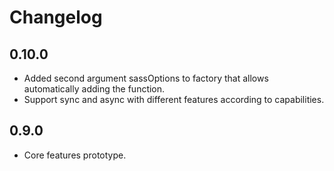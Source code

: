 # Changelog

## 0.10.0
 - Added second argument sassOptions to factory that allows automatically adding the function.
 - Support sync and async with different features according to capabilities.

## 0.9.0
 - Core features prototype.

